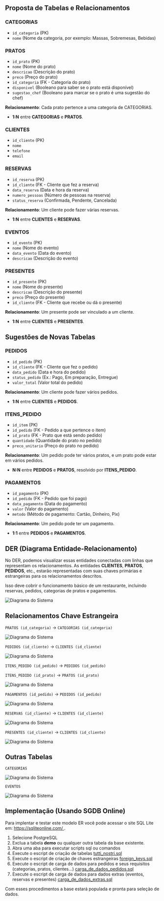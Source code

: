 ## Proposta de Tabelas e Relacionamentos

### CATEGORIAS
- `id_categoria` (PK)
- `nome` (Nome da categoria, por exemplo: Massas, Sobremesas, Bebidas)

### PRATOS
- `id_prato` (PK)
- `nome` (Nome do prato)
- `descricao` (Descrição do prato)
- `preco` (Preço do prato)
- `id_categoria` (FK - Categoria do prato)
- `disponivel` (Booleano para saber se o prato está disponível)
- `sugestao_chef` (Booleano para marcar se o prato é uma sugestão do chef)

**Relacionamento**: Cada prato pertence a uma categoria de CATEGORIAS.
- **1:N** entre **CATEGORIAS** e **PRATOS**.

### CLIENTES
- `id_cliente` (PK)
- `nome`
- `telefone`
- `email`

### RESERVAS
- `id_reserva` (PK)
- `id_cliente` (FK - Cliente que fez a reserva)
- `data_reserva` (Data e hora da reserva)
- `numero_pessoas` (Número de pessoas na reserva)
- `status_reserva` (Confirmada, Pendente, Cancelada)

**Relacionamento**: Um cliente pode fazer várias reservas.
- **1:N** entre **CLIENTES** e **RESERVAS**.

### EVENTOS
- `id_evento` (PK)
- `nome` (Nome do evento)
- `data_evento` (Data do evento)
- `descricao` (Descrição do evento)

### PRESENTES
- `id_presente` (PK)
- `nome` (Nome do presente)
- `descricao` (Descrição do presente)
- `preco` (Preço do presente)
- `id_cliente` (FK - Cliente que recebe ou dá o presente)

**Relacionamento**: Um presente pode ser vinculado a um cliente.
- **1:N** entre **CLIENTES** e **PRESENTES**.

## Sugestões de Novas Tabelas

### PEDIDOS
- `id_pedido` (PK)
- `id_cliente` (FK - Cliente que fez o pedido)
- `data_pedido` (Data e hora do pedido)
- `status_pedido` (Ex.: Pago, Em preparação, Entregue)
- `valor_total` (Valor total do pedido)

**Relacionamento**: Um cliente pode fazer vários pedidos.
- **1:N** entre **CLIENTES** e **PEDIDOS**.

### ITENS_PEDIDO
- `id_item` (PK)
- `id_pedido` (FK - Pedido a que pertence o item)
- `id_prato` (FK - Prato que está sendo pedido)
- `quantidade` (Quantidade do prato no pedido)
- `preco_unitario` (Preço do prato no pedido)

**Relacionamento**: Um pedido pode ter vários pratos, e um prato pode estar em vários pedidos.
- **N:N** entre **PEDIDOS** e **PRATOS**, resolvido por **ITENS_PEDIDO**.

### PAGAMENTOS
- `id_pagamento` (PK)
- `id_pedido` (FK - Pedido que foi pago)
- `data_pagamento` (Data do pagamento)
- `valor` (Valor do pagamento)
- `metodo` (Método de pagamento: Cartão, Dinheiro, Pix)

**Relacionamento**: Um pedido pode ter um pagamento.
- **1:1** entre **PEDIDOS** e **PAGAMENTOS**.


## DER (Diagrama Entidade-Relacionamento)
No DER, podemos visualizar essas entidades conectadas com linhas que representam os relacionamentos. As entidades **CLIENTES**, **PRATOS**, **PEDIDOS**, etc., estarão representadas com suas chaves primárias e estrangeiras para os relacionamentos descritos.

Isso deve cobrir o funcionamento básico de um restaurante, incluindo reservas, pedidos, categorias de pratos e pagamentos.

![Diagrama do Sistema](/db/exports/tutti_nostri.png)


## Relacionamentos Chave Estrangeira
`PRATOS (id_categoria)` → `CATEGORIAS (id_categoria)`

![Diagrama do Sistema](/db/exports/tutti_nostri_pratos.png)

`PEDIDOS (id_cliente)` → `CLIENTES (id_cliente)`

![Diagrama do Sistema](/db/exports/tutti_nostri_pedidos.png)

`ITENS_PEDIDO (id_pedido)` → `PEDIDOS (id_pedido)`

`ITENS_PEDIDO (id_prato)` → `PRATOS (id_prato)`

![Diagrama do Sistema](/db/exports/tutti_nostri_itens_pedido.png)

`PAGAMENTOS (id_pedido)` → `PEDIDOS (id_pedido)`

![Diagrama do Sistema](/db/exports/tutti_nostri_pagamentos.png)



`RESERVAS (id_cliente)` → `CLIENTES (id_cliente)`

![Diagrama do Sistema](/db/exports/tutti_nostri_reservas.png)

 `PRESENTES (id_cliente)` → `CLIENTES (id_cliente)`

![Diagrama do Sistema](/db/exports/tutti_nostri_presentes.png)



## Outras Tabelas
`CATEGORIAS`

![Diagrama do Sistema](/db/exports/tutti_nostri_categorias.png)


`EVENTOS`

![Diagrama do Sistema](/db/exports/tutti_nostri_eventos.png)


## Implementação (Usando SGDB Online)

Para implentar e testar este modelo ER você pode acessar o site SQL Lite em: [https://sqliteonline.com/ ](https://sqliteonline.com/).

1. Selecione PostgreSQL
1. Exclua a tabela **demo** ou qualquer outra tabela da base existente.
1. Abra uma aba para executar scripts sql ou comandos
1. Execute o escript de criação de tabelas [tutti_nostri.sql](/db/tutti_nostri.sql)
1. Execute o escript de criação de chaves estrangeiras [foreign_keys.sql](/db/foreign_keys.sql)
1. Execute o escript de carga de dados para pedidos e seus requisitos (categorias, pratos, clientes...) [carga_de_dados_pedidos.sql](/db/carga_de_dados_pedidos.sql)
1. Execute o escript de carga de dados para dados extras (eventos, reservas e presentes) [carga_de_dados_extras.sql](/db/carga_de_dados_extras.sql)

Com esses procedimentos a base estará populada e pronta para seleção de dados.
